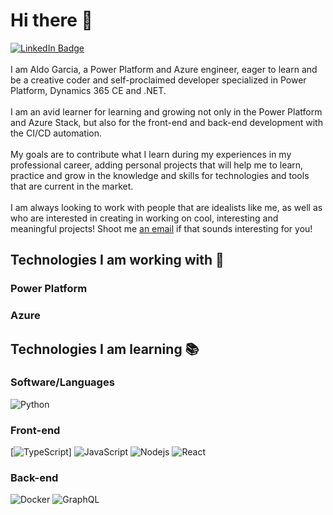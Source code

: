 # Hi there 👋

[![LinkedIn Badge](https://img.shields.io/badge/LinkedIn-Profile-informational?style=flat&logo=linkedin&logoColor=white&color=0D76A8)](https://www.linkedin.com/in/aldo-garcia-b0b53429/)
<br /><br />
I am Aldo Garcia, a Power Platform and Azure engineer, eager to learn and be a creative coder and self-proclaimed developer specialized in Power Platform, Dynamics 365 CE and .NET.<br /><br />
I am an avid learner for learning and growing not only in the Power Platform and Azure Stack, but also for the front-end and back-end development with the CI/CD automation.<br /><br />
My goals are to contribute what I learn during my experiences in my professional career, adding personal projects that will help me to learn, practice and grow in the knowledge and skills for technologies and tools that are current in the market.<br /><br />
I am always looking to work with people that are idealists like me, as well as who are interested in creating in working on cool, interesting and meaningful projects! Shoot me [an email](mailto:aldoantoniogarciagonzalez@hotmail.com) if that sounds interesting for you!

## Technologies I am working with 👷

### Power Platform

### Azure

## Technologies I am learning 📚

### Software/Languages
![Python](http://img.shields.io/badge/-Python-3776AB?style=flat-square&logo=python&logoColor=ffff4a)

### Front-end
[![TypeScript](https://badgen.net/badge/icon/typescript?icon=typescript&label)]
![JavaScript](https://img.shields.io/badge/-JavaScript-%23F7DF1C?style=flat-square&logo=javascript&logoColor=000000&color=d1b01f)
![Nodejs](https://img.shields.io/badge/-Nodejs-black?style=flat-square&logo=Node.js&logoColor=00d632)
![React](https://img.shields.io/badge/-React-%23282C34?style=flat-square&logo=react)

### Back-end
![Docker](https://img.shields.io/badge/-Docker-black?style=flat-square&logo=docker)
![GraphQL](https://img.shields.io/badge/-GraphQL-E10098?style=flat-square&logo=graphql&logoColor=ffffff)
